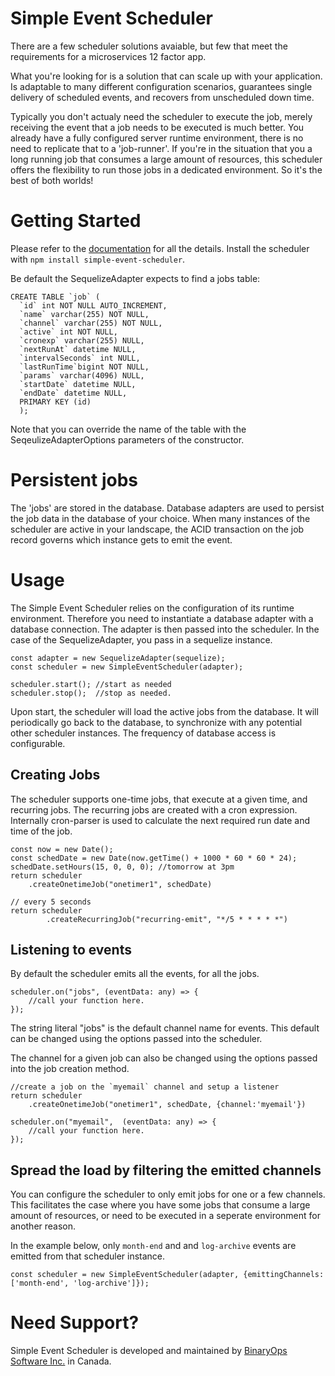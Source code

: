 # Simple Event Scheduler

There are a few scheduler solutions avaiable, but few that meet the requirements for 
a microservices 12 factor app.

What you're looking for is a solution that can scale up with your application. Is adaptable to 
many different configuration scenarios, guarantees single delivery of scheduled events, and recovers
from unscheduled down time.

Typically you don't actualy need the scheduler to execute the job, merely receiving the event that 
a job needs to be executed is much better. You already have a fully configured server runtime environment, there is no need to replicate that to a 'job-runner'. If you're in the situation that
you a long running job that consumes a large amount of resources, this scheduler offers the flexibility to run those jobs in a dedicated environment. So it's the best of both worlds! 

# Getting Started
Please refer to the [documentation](https://binaryops-wiebo.github.io/simple-event-scheduler/classes/index.simpleeventscheduler.html) for all the details.
Install the scheduler with `npm install simple-event-scheduler`.

Be default the SequelizeAdapter expects to find a jobs table:
```
CREATE TABLE `job` (
  `id` int NOT NULL AUTO_INCREMENT,
  `name` varchar(255) NOT NULL,
  `channel` varchar(255) NOT NULL,
  `active` int NOT NULL,
  `cronexp` varchar(255) NULL,
  `nextRunAt` datetime NULL,
  `intervalSeconds` int NULL,
  `lastRunTime`bigint NOT NULL,
  `params` varchar(4096) NULL,
  `startDate` datetime NULL,
  `endDate` datetime NULL,
  PRIMARY KEY (id)
  );
```

Note that you can override the name of the table with the SeqeulizeAdapterOptions parameters of the constructor.

# Persistent jobs

The 'jobs' are stored in the database. Database adapters are used to persist the job data in the database of
your choice. When many instances of the scheduler are active in your landscape, the ACID transaction on the 
job record governs which instance gets to emit the event.

# Usage

The Simple Event Scheduler relies on the configuration of its runtime environment. Therefore you need to instantiate a database
adapter with a database connection. The adapter is then passed into the scheduler. In the case of the SequelizeAdapter, you pass in a sequelize instance. 

```
const adapter = new SequelizeAdapter(sequelize);
const scheduler = new SimpleEventScheduler(adapter);

scheduler.start(); //start as needed
scheduler.stop();  //stop as needed.

```

Upon start, the scheduler will load the active jobs from the database. It will periodically go back to the 
database, to synchronize with any potential other scheduler instances. The frequency of database access is configurable.

## Creating Jobs
The scheduler supports one-time jobs, that execute at a given time, and recurring jobs. The recurring jobs are created with a cron expression. Internally cron-parser is used to calculate the next required run date and time of the job.

```
const now = new Date();
const schedDate = new Date(now.getTime() + 1000 * 60 * 60 * 24);
schedDate.setHours(15, 0, 0, 0); //tomorrow at 3pm
return scheduler
    .createOnetimeJob("onetimer1", schedDate)
```      

```
// every 5 seconds
return scheduler
        .createRecurringJob("recurring-emit", "*/5 * * * * *")
```
## Listening to events
By default the scheduler emits all the events, for all the jobs.
```
scheduler.on("jobs", (eventData: any) => {
    //call your function here.
});

```

The string literal "jobs" is the default channel name for events. This default can be changed using the options passed into the scheduler.

The channel for a given job can also be changed using the options passed into the job creation method.

```
//create a job on the `myemail` channel and setup a listener
return scheduler
    .createOnetimeJob("onetimer1", schedDate, {channel:'myemail'})

scheduler.on("myemail",  (eventData: any) => {
    //call your function here.
});
```


## Spread the load by filtering the emitted channels
You can configure the scheduler to only emit jobs for one or a few channels. This facilitates the case where you have some jobs that consume a large amount of resources, or need to be executed in a seperate environment for another reason.

In the example below, only `month-end` and and `log-archive` events are emitted from that scheduler instance. 

```
const scheduler = new SimpleEventScheduler(adapter, {emittingChannels:['month-end', 'log-archive']});
```


# Need Support?
Simple Event Scheduler is developed and maintained by [BinaryOps Software Inc.](https://binaryops.ca) in Canada.


